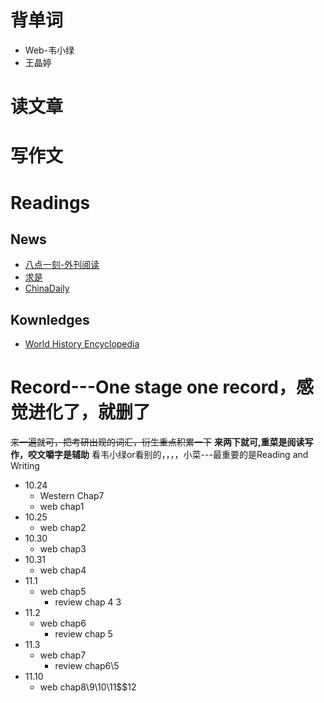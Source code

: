 # 背单词
* Web-韦小绿
* 王晶婷

# 读文章
# 写作文

# Readings
## News
* [八点一刻-外刊阅读](https://www.badianyike.com/)
* [求是](http://en.qstheory.cn/)
* [ChinaDaily](https://www.chinadaily.com.cn/)

## Kownledges
* [World History Encyclopedia](https://www.worldhistory.org/Crusades/)

# Record---One stage one record，感觉进化了，就删了
~~来一遍就可，把考研出现的词汇，衍生重点积累一下~~
**来两下就可,重菜是阅读写作，咬文嚼字是辅助**
看韦小绿or看别的，，，，小菜---最重要的是Reading and Writing
* 10.24 
  * Western Chap7
  * web chap1
* 10.25
  * web chap2
* 10.30
  * web chap3
* 10.31
  * web chap4
* 11.1 
  * web chap5
    * review chap 4 3
* 11.2
  * web chap6
    * review chap 5
* 11.3
  * web chap7
    * review chap6\5
* 11.10 
  * web chap8\9\10\11\$$12